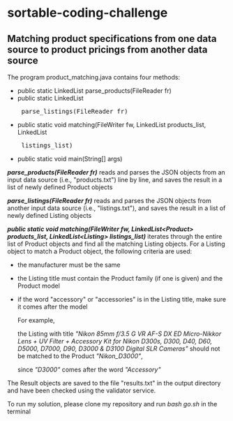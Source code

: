 # sortable-coding-challenge
## Matching product specifications from one data source to product pricings from another data source

The program product_matching.java contains four methods:
* public static LinkedList<Product> parse_products(FileReader fr)
* public static LinkedList<Listing> parse_listings(FileReader fr)
* public static void matching(FileWriter fw, LinkedList<Product> products_list, LinkedList<Listing> listings_list)
* public static void main(String[] args)

**_parse_products(FileReader fr)_** reads and parses the JSON objects from an input data source (i.e., "products.txt") line by line, and saves the result in a list of newly defined Product objects

**_parse_listings(FileReader fr)_** reads and parses the JSON objects from another input data source (i.e., "listings.txt"), and saves the result in a list of newly defined Listing objects

**_public static void matching(FileWriter fw, LinkedList\<Product\> products_list, LinkedList\<Listing\> listings_list)_** iterates through the entire list of Product objects and find all the matching Listing objects.  For a Listing object to match a Product object, the following criteria are used:
* the manufacturer must be the same
* the Listing title must contain the Product family (if one is given) and the Product model
* if the word "accessory" or "accessories" is in the Listing title, make sure it comes after the model

  For example, 

  the Listing with title *"Nikon 85mm f/3.5 G VR AF-S DX ED Micro-Nikkor Lens + UV Filter + Accessory Kit for Nikon D300s, D300, D40,     D60, D5000, D7000, D90, D3000 & D3100 Digital SLR Cameras"* should not be matched to the Product *"Nikon_D3000"*,

  since *"D3000"* comes after the word *"Accessory"*

The Result objects are saved to the file "results.txt" in the output directory and have been checked using the validator service.

To run my solution, please clone my repository and run *bash go.sh* in the terminal

